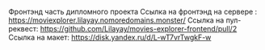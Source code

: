 Фронтэнд часть дипломного проекта
Ссылка на фронтэнд на сервере : https://moviexplorer.lilayay.nomoredomains.monster/
Ссылка на пул-реквест: https://github.com/Lilayay/movies-explorer-frontend/pull/2
Ссылка на макет: https://disk.yandex.ru/d/L-wT7vrTwgkF-w 